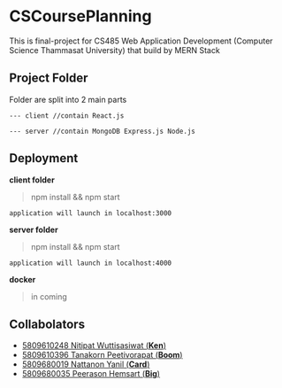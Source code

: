 CSCoursePlanning
=====
This is final-project for CS485 Web Application Development (Computer Science Thammasat University) that build by MERN Stack

Project Folder
-----
Folder are split into 2 main parts

```--- client //contain React.js```

```--- server //contain MongoDB Express.js Node.js```

Deployment
-----
**client folder**
> npm install && npm start

``` application will launch in localhost:3000 ```

**server folder**
> npm install && npm start

``` application will launch in localhost:4000 ```

**docker**
> in coming


Collabolators
----
* [5809610248 Nitipat Wuttisasiwat (**Ken**)](https://github.com/kennaruk)
* [5809610396 Tanakorn Peetivorapat (**Boom**)](https://github.com/Tanakornl3oom)
* [5809680019 Nattanon Yanil (**Card**)](https://github.com/eieizahahayo)
* [5809680035 Peerason Hemsart (**Big**)](https://github.com/bique14)